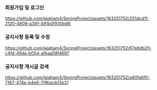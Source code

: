 ### 회원가입 및 로그인
https://github.com/jajaham4/SpringProject/assets/163251752/251dcd1f-2120-4809-a391-491b0f930b98

### 공지사항 등록 및 수정
https://github.com/jajaham4/SpringProject/assets/163251752/67e6db25-c4fd-49da-b05d-afbaa58f4697

### 공지사항 게시글 검색
https://github.com/jajaham4/SpringProject/assets/163251752/a80fa6f0-7167-474e-b4e6-7f9bacb13e31

